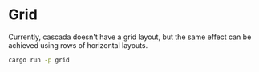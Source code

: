 # Grid
Currently, cascada doesn't have a grid layout, but the same effect can be achieved using rows
of horizontal layouts.

```bash 
cargo run -p grid
```
